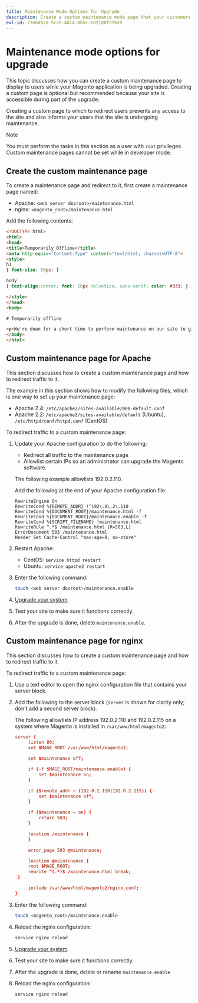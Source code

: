 ```yaml
---
title: Maintenance Mode Options for Upgrade
description: Create a custom maintenance mode page that your customers see on your Adobe Commerce or Magento Open Source storefront while you execute an upgrade.
exl-id: 77e6d82d-5cc6-4d14-8b5c-1d2108f27b29
---
```

# Maintenance mode options for upgrade

This topic discusses how you can create a custom maintenance page to display to users while your Magento application is being upgraded. Creating a custom page is optional but recommended because your site is accessible during part of the upgrade.

Creating a custom page to which to redirect users prevents any access to the site and also informs your users that the site is undergoing maintenance.

>[!NOTE]
>
>You must perform the tasks in this section as a user with `root` privileges. Custom maintenance pages cannot be set while in developer mode.

## Create the custom maintenance page

To create a maintenance page and redirect to it, first create a maintenance page named:

- Apache: `<web server docroot>/maintenance.html`
- nginx: `<magento_root>/maintenance.html`

Add the following contents:

```html
<!DOCTYPE html>
<html>
<head>
<title>Temporarily Offline</title>
<meta http-equiv="Content-Type" content="text/html; charset=UTF-8">
<style>
h1
{ font-size: 50px; }

body
{ text-align:center; font: 20px Helvetica, sans-serif; color: #333; }

</style>
</head>
<body>

# Temporarily offline

<p>We're down for a short time to perform maintenance on our site to give you the best possible experience. Check back soon!</p>
</body>
</html>
```

## Custom maintenance page for Apache

This section discusses how to create a custom maintenance page and how to redirect traffic to it.

The example in this section shows how to modify the following files, which is one way to set up your maintenance page:

- Apache 2.4: `/etc/apache2/sites-available/000-default.conf`
- Apache 2.2: `/etc/apache2/sites-available/default` (Ubuntu), `/etc/httpd/conf/httpd.conf` (CentOS)

To redirect traffic to a custom maintenance page:

1. Update your Apache configuration to do the following:

   - Redirect all traffic to the maintenance page
   - Allowlist certain IPs so an administrator can upgrade the Magento software.

   The following example allowlists 192.0.2.110.

   Add the following at the end of your Apache configuration file:

   ```terminal
   RewriteEngine On
   RewriteCond %{REMOTE_ADDR} !^192\.0\.2\.110
   RewriteCond %{DOCUMENT_ROOT}/maintenance.html -f
   RewriteCond %{DOCUMENT_ROOT}/maintenance.enable -f
   RewriteCond %{SCRIPT_FILENAME} !maintenance.html
   RewriteRule ^.*$ /maintenance.html [R=503,L]
   ErrorDocument 503 /maintenance.html
   Header Set Cache-Control "max-age=0, no-store"
   ```

1. Restart Apache:

   - CentOS: `service httpd restart`
   - Ubuntu: `service apache2 restart`

1. Enter the following command:

   ```bash
   touch <web server docroot>/maintenance.enable
   ```

1. [Upgrade your system](../implementation/perform-upgrade.md).
1. Test your site to make sure it functions correctly.
1. After the upgrade is done, delete `maintenance.enable`.

## Custom maintenance page for nginx

This section discusses how to create a custom maintenance page and how to redirect traffic to it.

To redirect traffic to a custom maintenance page:

1. Use a text editor to open the nginx configuration file that contains your server block.
1. Add the following to the server block (`server` is shown for clarity only; don't add a second server block).

   The following allowlists IP address 192.0.2.110 and 192.0.2.115 on a system where Magento is installed in `/var/www/html/magento2`:

   ```conf
   server {
        listen 80;
        set $MAGE_ROOT /var/www/html/magento2;

        set $maintenance off;

        if (-f $MAGE_ROOT/maintenance.enable) {
            set $maintenance on;
        }

        if ($remote_addr ~ (192.0.2.110|192.0.2.115)) {
            set $maintenance off;
        }

        if ($maintenance = on) {
            return 503;
        }

        location /maintenance {
        }

        error_page 503 @maintenance;

        location @maintenance {
        root $MAGE_ROOT;
        rewrite ^(.*)$ /maintenance.html break;
    }

        include /var/www/html/magento2/nginx.conf;
   }
   ```

1. Enter the following command:

   ```bash
   touch <magento_root>/maintenance.enable
   ```

1. Reload the nginx configuration:

   ```bash
   service nginx reload
   ```

1. [Upgrade your system](../implementation/perform-upgrade.md).
1. Test your site to make sure it functions correctly.
1. After the upgrade is done, delete or rename `maintenance.enable`
1. Reload the nginx configuration:

   ```bash
   service nginx reload
   ```
